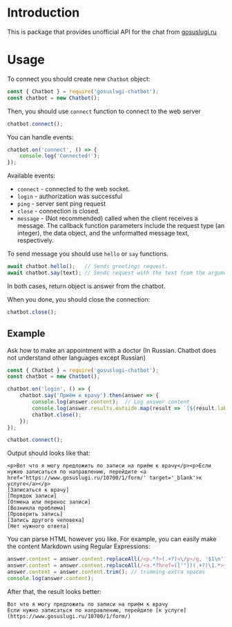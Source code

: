 # Introduction
This is package that provides unofficial API for the chat from [gosuslugi.ru](https://gosuslugi.ru/)

# Usage
To connect you should create new `Chatbot` object:
```javascript
const { Chatbot } = require('gosuslugi-chatbot');
const chatbot = new Chatbot();
```
Then, you should use `connect` function to connect to the web server
```javascript
chatbot.connect();
```

You can handle events:
```javascript
chatbot.on('connect', () => {
    console.log('Connected!');
});
```

Available events:
- `connect` - connected to the web socket.
- `login` - authorization was successful
- `ping` - server sent ping request
- `close` - connection is closed.
- `message` - (Not recommended) called when the client receives a message. The callback function parameters include the request type (an integer), the data object, and the unformatted message text, respectively.

To send message you should use `hello` or `say` functions.
```javascript
await chatbot.hello();   // Sends greetings request.
await chatbot.say(text); // Sends request with the text from the argument.
```
In both cases, return object is answer from the chatbot.

When you done, you should close the connection:
```javascript
chatbot.close();
```

## Example
Ask how to make an appointment with a doctor (In Russian. Chatbot does not understand other languages except Russian)
```javascript
const { Chatbot } = require('gosuslugi-chatbot');
const chatbot = new Chatbot();

chatbot.on('login', () => {
    chatbot.say('Приём к врачу').then(answer => {
        console.log(answer.content);  // Log answer content
        console.log(answer.results.outside.map(result => `[${result.label}]`).join('\n')); // Log answer buttons
        chatbot.close();
    });
});

chatbot.connect();
```
Output should looks like that:
```
<p>Вот что я могу предложить по записи на приём к врачу</p><p>Если нужно записаться по направлению, перейдите <a href='https://www.gosuslugi.ru/10700/1/form/' target='_blank'>к услуге</a></p>
[Записаться к врачу]
[Порядок записи]
[Отмена или перенос записи]
[Возникла проблема]
[Проверить запись]
[Запись другого человека]
[Нет нужного ответа]
```
You can parse HTML however you like.
For example, you can easily make the content Markdown using Regular Expressions:
```javascript
answer.content = answer.content.replaceAll(/<p.*?>(.+?)<\/p>/g, '$1\n'); // Replacing paragraphs to text
answer.content = answer.content.replaceAll(/<a.*?href=(['"])(.+?)\1.*>(.+?)<\/a>/g, '[$3]($2)'); // Replacing links from HTML to Markdown
answer.content = answer.content.trim(); // trimming extra spaces
console.log(answer.content);
```
After that, the result looks better:
```
Вот что я могу предложить по записи на приём к врачу
Если нужно записаться по направлению, перейдите [к услуге](https://www.gosuslugi.ru/10700/1/form/)
```
